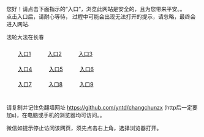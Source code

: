 您好！请点击下面指示的“入口”，浏览此网站是安全的，且为您带来平安。。 <br/>
点击入口后，请耐心等待， 过程中可能会出现无法打开的提示，请忽略，最终会进入网站. </br>

法轮大法在长春<br/>
<div style="padding:10px"><a style="margin:20px" target="_blank" href="https://d12kzxsvnvzu8e.cloudfront.net/2Qpsp?wdgbucfm" id="ccLink1" rel="nofollow">入口1</a> <a target="_blank" style="margin:20px" href="https://d1g551vgu81fs4.cloudfront.net/2Qpsp?vlwsauh" id="ccLink2" rel="nofollow">入口2</a> <a style="margin:20px" target="_blank" href="https://ds9q1i3me7ith.cloudfront.net/2Qpsp?tedkhrn" id="ccLink3" rel="nofollow">入口3</a></div>

<div style="padding:10px" ><a style="margin:20px" target="_blank" href="https://d12kzxsvnvzu8e.cloudfront.net/2Qpsp?wdgbucfm" id="ccLink4" rel="nofollow">入口4</a> <a style="margin:20px" href="https://d1g551vgu81fs4.cloudfront.net/2Qpsp?vlwsauh" target="_blank" id="ccLink5" rel="nofollow">入口5</a> <a style="margin:20px" href="https://ds9q1i3me7ith.cloudfront.net/2Qpsp?tedkhrn" target="_blank" id="ccLink6" rel="nofollow">入口6</a></div>

<div style="padding:10px"><a style="margin:20px" target="_blank" href="https://d12kzxsvnvzu8e.cloudfront.net/2Qpsp?wdgbucfm" id="ccLink7" rel="nofollow">入口7</a> <a style="margin:20px" href="https://d1g551vgu81fs4.cloudfront.net/2Qpsp?vlwsauh" target="_blank" id="ccLink8" rel="nofollow">入口8</a> <a style="margin:20px" target="_blank" href="https://ds9q1i3me7ith.cloudfront.net/2Qpsp?tedkhrn" id="ccLink9" rel="nofollow">入口9</a></div>

<br/>



请复制并记住免翻墙网址 https://github.com/yntd/changchunzx (http后一定要加s)，在电脑或手机的浏览器均可访问。。<br/>

微信如提示停止访问该网页，须先点击右上角，选择浏览器打开。
